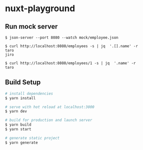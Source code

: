 # nuxt-playground

## Run mock server

```shell
$ json-server --port 8080 --watch mock/employee.json

$ curl http://localhost:8080/employees -s | jq  '.[].name' -r
taro
jiro

$ curl http://localhost:8080/employees/1 -s | jq  '.name' -r
taro
```

## Build Setup

```bash
# install dependencies
$ yarn install

# serve with hot reload at localhost:3000
$ yarn dev

# build for production and launch server
$ yarn build
$ yarn start

# generate static project
$ yarn generate
```
